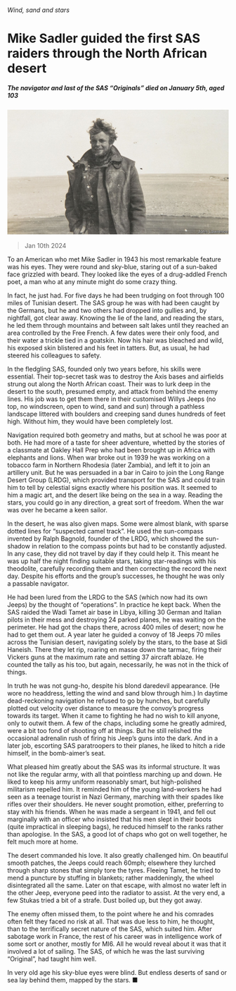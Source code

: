 ###### Wind, sand and stars

# Mike Sadler guided the first SAS raiders through the North African desert 

##### The navigator and last of the SAS “Originals” died on January 5th, aged 103 

![image](images/20240113_OBP001.jpg) 

> Jan 10th 2024 

To an American who met Mike Sadler in 1943 his most remarkable feature was his eyes. They were round and sky-blue, staring out of a sun-baked face grizzled with beard. They looked like the eyes of a drug-addled French poet, a man who at any minute might do some crazy thing.

In fact, he just had. For five days he had been trudging on foot through 100 miles of Tunisian desert. The SAS group he was with had been caught by the Germans, but he and two others had dropped into gullies and, by nightfall, got clear away. Knowing the lie of the land, and reading the stars, he led them through mountains and between salt lakes until they reached an area controlled by the Free French. A few dates were their only food, and their water a trickle tied in a goatskin. Now his hair was bleached and wild, his exposed skin blistered and his feet in tatters. But, as usual, he had steered his colleagues to safety. 

In the fledgling SAS, founded only two years before, his skills were essential. Their top-secret task was to destroy the Axis bases and airfields strung out along the North African coast. Their was to lurk deep in the desert to the south, presumed empty, and attack from behind the enemy lines. His job was to get them there in their customised Willys Jeeps (no top, no windscreen, open to wind, sand and sun) through a pathless landscape littered with boulders and creeping sand dunes hundreds of feet high. Without him, they would have been completely lost.

Navigation required both geometry and maths, but at school he was poor at both. He had more of a taste for sheer adventure, whetted by the stories of a classmate at Oakley Hall Prep who had been brought up in Africa with elephants and lions. When war broke out in 1939 he was working on a tobacco farm in Northern Rhodesia (later Zambia), and left it to join an artillery unit. But he was persuaded in a bar in Cairo to join the Long Range Desert Group (LRDG), which provided transport for the SAS and could train him to tell by celestial signs exactly where his position was. It seemed to him a magic art, and the desert like being on the sea in a way. Reading the stars, you could go in any direction, a great sort of freedom. When the war was over he became a keen sailor.

In the desert, he was also given maps. Some were almost blank, with sparse dotted lines for “suspected camel track”. He used the sun-compass invented by Ralph Bagnold, founder of the LRDG, which showed the sun-shadow in relation to the compass points but had to be constantly adjusted. In any case, they did not travel by day if they could help it. This meant he was up half the night finding suitable stars, taking star-readings with his theodolite, carefully recording them and then correcting the record the next day. Despite his efforts and the group’s successes, he thought he was only a passable navigator. 

He had been lured from the LRDG to the SAS (which now had its own Jeeps) by the thought of “operations”. In practice he kept back. When the SAS raided the Wadi Tamet air base in Libya, killing 30 German and Italian pilots in their mess and destroying 24 parked planes, he was waiting on the perimeter. He had got the chaps there, across 400 miles of desert; now he had to get them out. A year later he guided a convoy of 18 Jeeps 70 miles across the Tunisian desert, navigating solely by the stars, to the base at Sidi Haneish. There they let rip, roaring en masse down the tarmac, firing their Vickers guns at the maximum rate and setting 37 aircraft ablaze. He counted the tally as his too, but again, necessarily, he was not in the thick of things. 

In truth he was not gung-ho, despite his blond daredevil appearance. (He wore no headdress, letting the wind and sand blow through him.) In daytime dead-reckoning navigation he refused to go by hunches, but carefully plotted out velocity over distance to measure the convoy’s progress towards its target. When it came to fighting he had no wish to kill anyone, only to outwit them. A few of the chaps, including some he greatly admired, were a bit too fond of shooting off at things. But he still relished the occasional adrenalin rush of firing his Jeep’s guns into the dark. And in a later job, escorting SAS paratroopers to their planes, he liked to hitch a ride himself, in the bomb-aimer’s seat. 

What pleased him greatly about the SAS was its informal structure. It was not like the regular army, with all that pointless marching up and down. He liked to keep his army uniform reasonably smart, but high-polished militarism repelled him. It reminded him of the young land-workers he had seen as a teenage tourist in Nazi Germany, marching with their spades like rifles over their shoulders. He never sought promotion, either, preferring to stay with his friends. When he was made a sergeant in 1941, and fell out marginally with an officer who insisted that his men slept in their boots (quite impractical in sleeping bags), he reduced himself to the ranks rather than apologise. In the SAS, a good lot of chaps who got on well together, he felt much more at home. 

The desert commanded his love. It also greatly challenged him. On beautiful smooth patches, the Jeeps could reach 60mph; elsewhere they lurched through sharp stones that simply tore the tyres. Fleeing Tamet, he tried to mend a puncture by stuffing in blankets; rather maddeningly, the wheel disintegrated all the same. Later on that escape, with almost no water left in the other Jeep, everyone peed into the radiator to assist. At the very end, a few Stukas tried a bit of a strafe. Dust boiled up, but they got away. 

The enemy often missed them, to the point where he and his comrades often felt they faced no risk at all. That was due less to him, he thought, than to the terrifically secret nature of the SAS, which suited him. After sabotage work in France, the rest of his career was in intelligence work of some sort or another, mostly for MI6. All he would reveal about it was that it involved a lot of sailing. The SAS, of which he was the last surviving “Original”, had taught him well. 

In very old age his sky-blue eyes were blind. But endless deserts of sand or sea lay behind them, mapped by the stars. ■


